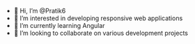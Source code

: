 - 👋 Hi, I’m @Pratik6
- 👀 I’m interested in developing responsive web applications
- 🌱 I’m currently learning Angular
- 💞️ I’m looking to collaborate on various development projects


<!---
Pratik-design/Pratik-design is a ✨ special ✨ repository because its `README.md` (this file) appears on your GitHub profile.
You can click the Preview link to take a look at your changes.
--->
